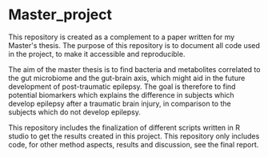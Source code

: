 # Master_project

This repository is created as a complement to a paper written for my Master's thesis. The purpose of this repository is to document all code used in the project, to make it accessible and reproducible. 

The aim of the master thesis is to find bacteria and metabolites correlated to the gut microbiome and the gut-brain axis, which might aid in the future development of post-traumatic epilepsy. The goal is therefore to find potential biomarkers which explains the difference in subjects which develop epilepsy after a traumatic brain injury, in comparison to the subjects which do not develop epilepsy. 

This repository includes the finalization of different scripts written in R studio to get the results created in this project. This repository only includes code, for other method aspects, results and discussion, see the final report.
